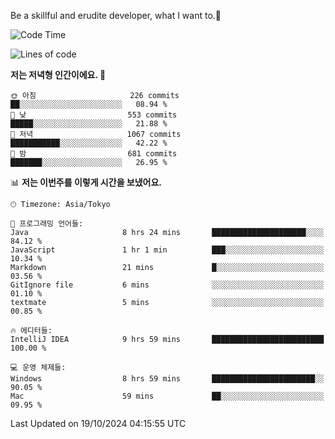 Be a skillful and erudite developer, what I want to.👶

<!--START_SECTION:waka-->
![Code Time](http://img.shields.io/badge/Code%20Time-1%2C321%20hrs%2019%20mins-blue)

![Lines of code](https://img.shields.io/badge/%EC%A0%80%EB%8A%94%20%EC%97%AC%ED%83%9C%EA%B9%8C%EC%A7%80%20-882.8%20thousand%20%EC%A4%84%EC%9D%98%20%EC%BD%94%EB%93%9C%EB%A5%BC%20%EC%9E%91%EC%84%B1%ED%96%88%EC%96%B4%EC%9A%94.-blue)

**저는 저녁형 인간이에요. 🦉** 

```text
🌞 아침                     226 commits         ██░░░░░░░░░░░░░░░░░░░░░░░   08.94 % 
🌆 낮　                     553 commits         █████░░░░░░░░░░░░░░░░░░░░   21.88 % 
🌃 저녁                     1067 commits        ███████████░░░░░░░░░░░░░░   42.22 % 
🌙 밤　                     681 commits         ███████░░░░░░░░░░░░░░░░░░   26.95 % 
```


📊 **저는 이번주를 이렇게 시간을 보냈어요.** 

```text
🕑︎ Timezone: Asia/Tokyo

💬 프로그래밍 언어들: 
Java                     8 hrs 24 mins       █████████████████████░░░░   84.12 % 
JavaScript               1 hr 1 min          ███░░░░░░░░░░░░░░░░░░░░░░   10.34 % 
Markdown                 21 mins             █░░░░░░░░░░░░░░░░░░░░░░░░   03.56 % 
GitIgnore file           6 mins              ░░░░░░░░░░░░░░░░░░░░░░░░░   01.10 % 
textmate                 5 mins              ░░░░░░░░░░░░░░░░░░░░░░░░░   00.85 % 

🔥 에디터들: 
IntelliJ IDEA            9 hrs 59 mins       █████████████████████████   100.00 % 

💻 운영 체제들: 
Windows                  8 hrs 59 mins       ███████████████████████░░   90.05 % 
Mac                      59 mins             ██░░░░░░░░░░░░░░░░░░░░░░░   09.95 % 
```


 Last Updated on 19/10/2024 04:15:55 UTC
<!--END_SECTION:waka-->
